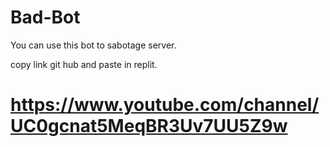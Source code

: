# Bad-Bot

You can use this bot to sabotage server.

copy link git hub and paste in replit.

# https://www.youtube.com/channel/UC0gcnat5MeqBR3Uv7UU5Z9w
